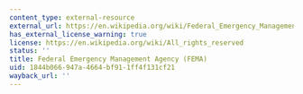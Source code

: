 ```yaml
---
content_type: external-resource
external_url: https://en.wikipedia.org/wiki/Federal_Emergency_Management_Agency
has_external_license_warning: true
license: https://en.wikipedia.org/wiki/All_rights_reserved
status: ''
title: Federal Emergency Management Agency (FEMA)
uid: 1844b066-947a-4664-bf91-1ff4f131cf21
wayback_url: ''
---
```

